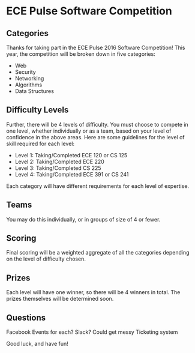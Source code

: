 # ECE Pulse Software Competition

## Categories
Thanks for taking part in the ECE Pulse 2016 Software Competition! This year, the competition will be broken down in five categories: 
  * Web
  * Security
  * Networking
  * Algorithms
  * Data Structures

## Difficulty Levels
Further, there will be 4 levels of difficulty. You must choose to compete in one level, whether individually or as a team, based on your level of confidence in the above areas. Here are some guidelines for the level of skill required for each level: 
  * Level 1: Taking/Completed ECE 120 or CS 125
  * Level 2: Taking/Completed ECE 220
  * Level 3: Taking/Completed CS 225
  * Level 4: Taking/Completed ECE 391 or CS 241

Each category will have different requirements for each level of expertise.

## Teams
You may do this individually, or in groups of size of 4 or fewer.

## Scoring

Final scoring will be a weighted aggregate of all the categories depending on the level of difficulty chosen.

## Prizes

Each level will have one winner, so there will be 4 winners in total. The prizes themselves will be determined soon.

## Questions
Facebook Events for each?
Slack? Could get messy
Ticketing system

Good luck, and have fun!
